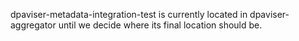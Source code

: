 dpaviser-metadata-integration-test is currently located
in dpaviser-aggregator until we decide where its final location
should be.
